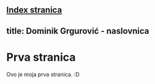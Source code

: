 [Index stranica](https://github.com/fpehar/ATP22)
---
title: Dominik Grgurović - naslovnica
---
# Prva stranica
Ovo je moja prva stranica. :D
